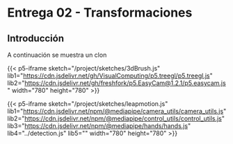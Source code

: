 # Entrega 02 - Transformaciones

## Introducción

A continuación se muestra un clon 



{{< p5-iframe sketch="/project/sketches/3dBrush.js" lib1="https://cdn.jsdelivr.net/gh/VisualComputing/p5.treegl/p5.treegl.js" lib2="https://cdn.jsdelivr.net/gh/freshfork/p5.EasyCam@1.2.1/p5.easycam.js"  width="780" height="780" >}}


{{< p5-iframe sketch="/project/sketches/leapmotion.js" lib1="https://cdn.jsdelivr.net/npm/@mediapipe/camera_utils/camera_utils.js" lib2="https://cdn.jsdelivr.net/npm/@mediapipe/control_utils/control_utils.js" lib3="https://cdn.jsdelivr.net/npm/@mediapipe/hands/hands.js" lib4="../detection.js" lib5="" width="780" height="780" >}}